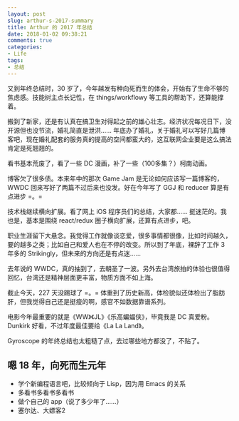 ```yaml
---
layout: post
slug: arthur-s-2017-summary
title: Arthur 的 2017 年总结
date: 2018-01-02 09:38:21
comments: true
categories:
- Life
tags:
- 总结
---
```


又到年终总结时，30 岁了，今年越发有种向死而生的体会，开始有了生命不够的焦虑感。技能树主点长记性，在 things/workflowy 等工具的帮助下，还算能撑着。

搬到了新家，还是有认真在搞卫生对得起之前的雄心壮志。经济状况每况日下，没开源但也没节流，婚礼简直是泄洪…… 年底办了婚礼，关于婚礼可以写好几篇博客吧，现在婚礼配套的服务真的提高的空间都蛮大的，这互联网企业要是这么搞法肯定是死翘翘的。

看书基本荒废了，看了一些 DC 漫画，补了一些（100多集？）柯南动画。

博客欠了很多债。本来年中的那次 Game Jam 是无论如何应该写一篇博客的，WWDC 回来写好了两篇不过后来也没发。好在今年写了 GGJ 和 reducer 算是有点进步 =。=

技术栈继续横向扩展。看了网上 iOS 程序员们的总结，大家都…… 挺迷茫的。我也是，基本是围绕 react/redux 圈子横向扩展，还算有点进步，吧。

职业生涯留下大悬念。我觉得工作就像谈恋爱，很多事情都很像，比如时间越久，要的越多之类；比如自己和爱人也在不停的改变。所以到了年底，裸辞了工作 3 年多的 Strikingly，但未来的方向还是有点迷……

去年说的 WWDC，真的抽到了，去朝圣了一波。另外去台湾旅拍的体验也很值得回忆，台湾还是精神层面更丰富，物质方面不如上海。

截止今天，227 天没踢球了 =。= 体重到了历史新高，体检貌似还体检出了脂肪肝，但我觉得自己还是挺瘦的啊，感官不如数据靠谱系列。

电影今年最重要的就是《WW》《JL》《乐高蝙蝠侠》，毕竟我是 DC 真爱粉。Dunkirk 好看，不过年度最佳要给《La La Land》。

Gyroscope 的年终总结也太粗糙了点，去过哪些地方都没了，不贴了。

## 嗯 18 年，向死而生元年

- 学个新编程语言吧，比较倾向于 Lisp，因为用 Emacs 的关系
- 多看书多看书多看书
- 做个自己的 app（说了多少年了……）
- 塞尔达、大嫖客2


